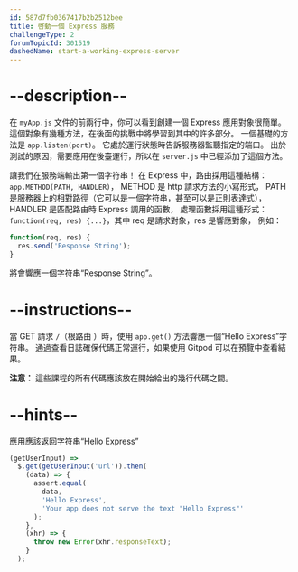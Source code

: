 ```yaml
---
id: 587d7fb0367417b2b2512bee
title: 啓動一個 Express 服務
challengeType: 2
forumTopicId: 301519
dashedName: start-a-working-express-server
---
```


# --description--

在 `myApp.js` 文件的前兩行中，你可以看到創建一個 Express 應用對象很簡單。 這個對象有幾種方法，在後面的挑戰中將學習到其中的許多部分。 一個基礎的方法是 `app.listen(port)`。 它處於運行狀態時告訴服務器監聽指定的端口。 出於測試的原因，需要應用在後臺運行，所以在 `server.js` 中已經添加了這個方法。

讓我們在服務端輸出第一個字符串！ 在 Express 中，路由採用這種結構：`app.METHOD(PATH, HANDLER)`， METHOD 是 http 請求方法的小寫形式， PATH 是服務器上的相對路徑（它可以是一個字符串，甚至可以是正則表達式）， HANDLER 是匹配路由時 Express 調用的函數， 處理函數採用這種形式：`function(req, res) {...}`，其中 req 是請求對象，res 是響應對象， 例如：

```js
function(req, res) {
  res.send('Response String');
}
```

將會響應一個字符串“Response String”。

# --instructions--

當 GET 請求 `/`（根路由 ）時，使用 `app.get()` 方法響應一個“Hello Express”字符串。 通過查看日誌確保代碼正常運行，如果使用 Gitpod 可以在預覽中查看結果。

**注意：** 這些課程的所有代碼應該放在開始給出的幾行代碼之間。

# --hints--

應用應該返回字符串“Hello Express”

```js
(getUserInput) =>
  $.get(getUserInput('url')).then(
    (data) => {
      assert.equal(
        data,
        'Hello Express',
        'Your app does not serve the text "Hello Express"'
      );
    },
    (xhr) => {
      throw new Error(xhr.responseText);
    }
  );
```

